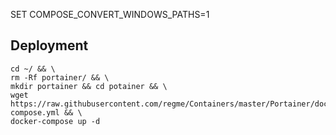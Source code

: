 SET COMPOSE_CONVERT_WINDOWS_PATHS=1



## Deployment

```
cd ~/ && \
rm -Rf portainer/ && \
mkdir portainer && cd potainer && \
wget https://raw.githubusercontent.com/regme/Containers/master/Portainer/docker-compose.yml && \
docker-compose up -d

```
